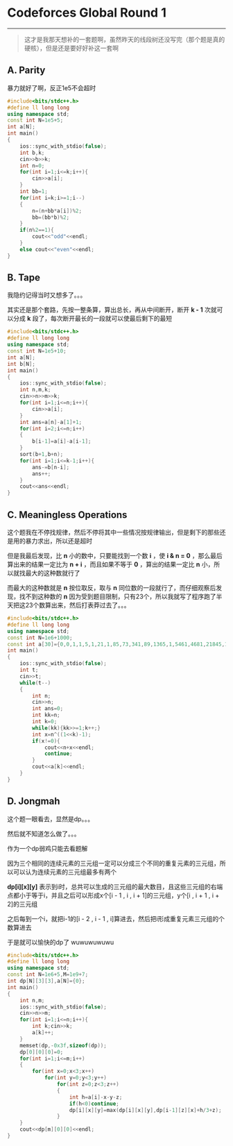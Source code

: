 # Codeforces Global Round 1
____

>这才是我那天想补的一套题啊，虽然昨天的线段树还没写完（那个题是真的硬核），但是还是要好好补这一套啊

## A. Parity

暴力就好了啊，反正1e5不会超时

```c++
#include<bits/stdc++.h>
#define ll long long
using namespace std;
const int N=1e5+5;
int a[N];
int main()
{
    ios::sync_with_stdio(false);
    int b,k;
    cin>>b>>k;
    int n=0;
    for(int i=1;i<=k;i++){
        cin>>a[i];
    }
    int bb=1;
    for(int i=k;i>=1;i--)
    {
        n=(n+bb*a[i])%2;
        bb=(bb*b)%2;
    }
    if(n%2==1){
        cout<<"odd"<<endl;
    }
    else cout<<"even"<<endl;
}
```

## B. Tape

我隐约记得当时又想多了。。。

其实还是那个套路，先按一整条算，算出总长，再从中间断开，断开 **k - 1** 次就可以分成 **k** 段了，每次断开最长的一段就可以使最后剩下的最短

```c++
#include<bits/stdc++.h>
#define ll long long
using namespace std;
const int N=1e5+10;
int a[N];
int b[N];
int main()
{
    ios::sync_with_stdio(false);
    int n,m,k;
    cin>>n>>m>>k;
    for(int i=1;i<=n;i++){
        cin>>a[i];
    }
    int ans=a[n]-a[1]+1;
    for(int i=2;i<=n;i++)
    {
        b[i-1]=a[i]-a[i-1];
    }
    sort(b+1,b+n);
    for(int i=1;i<=k-1;i++){
        ans-=b[n-i];
        ans++;
    }
    cout<<ans<<endl;
}

```

## C. Meaningless Operations

这个题我在不停找规律，然后不停将其中一些情况按规律输出，但是剩下的那些还是用的暴力求出，所以还是超时

但是我最后发现，比 **n** 小的数中，只要能找到一个数 **i** ，使 **i & n = 0** ，那么最后算出来的结果一定比为 **n + i** ，而且如果不等于 **0** ，算出的结果一定比 **n** 小，所以就找最大的这种数就行了

而最大的这种数就是 **n** 按位取反，取与 **n** 同位数的一段就行了，而仔细观察后发现，找不到这种数的 **n** 因为受到题目限制，只有23个，所以我就写了程序跑了半天把这23个数算出来，然后打表莽过去了。。。

```c++
#include<bits/stdc++.h>
#define ll long long
using namespace std;
const int N=1e6+1000;
const int a[30]={0,0,1,1,5,1,21,1,85,73,341,89,1365,1,5461,4681,21845,1,87381,1,349525,299593,1398101,178481,5592405,1082401,22369621};
int main()
{
    ios::sync_with_stdio(false);
    int t;
    cin>>t;
    while(t--)
    {
        int n;
        cin>>n;
        int ans=0;
        int kk=n;
        int k=0;
        while(kk){kk>>=1;k++;}
        int x=n^((1<<k)-1);
        if(x!=0){
            cout<<n+x<<endl;
            continue;
        }
        cout<<a[k]<<endl;
    }
}
```

## D. Jongmah

这个题一眼看去，显然是dp。。。

然后就不知道怎么做了。。。

作为一个dp弱鸡只能去看题解

因为三个相同的连续元素的三元组一定可以分成三个不同的重复元素的三元组，所以可以认为连续元素的三元组最多有两个

**dp\[i\]\[x\]\[y\]** 表示到i时，总共可以生成的三元组的最大数目，且这些三元组的右端点都小于等于i，并且之后可以形成x个[i - 1 , i , i + 1]的三元组，y个[i , i + 1 , i + 2]的三元组

之后每到一个i，就把i-1的[i - 2 , i - 1 , i]算进去，然后把i形成重复元素三元组的个数算进去

于是就可以愉快的dp了 wuwuwuwuwu

```c++
#include<bits/stdc++.h>
#define ll long long
using namespace std;
const int N=1e6+5,M=1e9+7;
int dp[N][3][3],a[N]={0};
int main()
{
    int n,m;
    ios::sync_with_stdio(false);
    cin>>n>>m;
    for(int i=1;i<=n;i++){
        int k;cin>>k;
        a[k]++;
    }
    memset(dp,-0x3f,sizeof(dp));
    dp[0][0][0]=0;
    for(int i=1;i<=m;i++)
    {
        for(int x=0;x<3;x++)
            for(int y=0;y<3;y++)
                for(int z=0;z<3;z++)
                {
                    int h=a[i]-x-y-z;
                    if(h<0)continue;
                    dp[i][x][y]=max(dp[i][x][y],dp[i-1][z][x]+h/3+z);
                }
    }
    cout<<dp[m][0][0]<<endl;
}
```